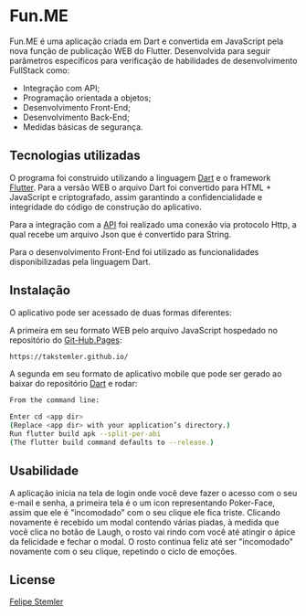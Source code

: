 # Fun.ME

Fun.ME é uma aplicação criada em Dart e convertida em JavaScript pela nova função de publicação WEB do Flutter. Desenvolvida para seguir parâmetros específicos para verificação de habilidades de desenvolvimento FullStack como: 
- Integração com API;
- Programação orientada a objetos; 
- Desenvolvimento Front-End;  
- Desenvolvimento Back-End;
- Medidas básicas de segurança.

## Tecnologias utilizadas
O programa foi construido utilizando a linguagem [Dart](https://dart.dev) e o framework [Flutter](https://dart.dev). Para a versão WEB o arquivo Dart foi convertido para HTML + JavaScript e criptografado, assim garantindo a confidencialidade e integridade do código de construção do aplicativo. 

Para a integração com a [API](hps://github.com/sameerkumar18/geek-joke-api) foi realizado uma conexão via protocolo Http, a qual recebe um arquivo Json que é convertido para String. 

Para o desenvolvimento Front-End foi utilizado as funcionalidades disponibilizadas pela linguagem Dart.

## Instalação 
O aplicativo pode ser acessado de duas formas diferentes:

A primeira em seu formato WEB pelo arquivo JavaScript hospedado no repositório do [Git-Hub.Pages](https://takstemler.github.io/):

```bash
https://takstemler.github.io/
```

A segunda em seu formato de aplicativo mobile que pode ser gerado ao baixar do repositório [Dart](https://github.com/TakStemler/Fun.ME)  e rodar:

```bash
From the command line:

Enter cd <app dir>
(Replace <app dir> with your application’s directory.)
Run flutter build apk --split-per-abi
(The flutter build command defaults to --release.)

```

## Usabilidade
A aplicação inicia na tela de login onde você deve fazer o acesso com o seu e-mail e senha, a primeira tela é o um icon representando Poker-Face, assim que ele é "incomodado" com o seu clique ele fica triste. Clicando novamente é recebido um modal contendo várias piadas, à medida que você clica no botão de Laugh, o rosto vai rindo com você até atingir o ápice da felicidade e fechar o modal. O rosto continua feliz até ser "incomodado" novamente com o seu clique, repetindo o ciclo de emoções. 



## License
[Felipe Stemler](https://www.linkedin.com/in/felipe-henrique-stemler-gomes-6a88ab1a2/)